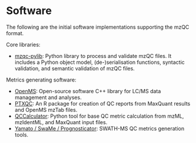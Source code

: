 # Software

The following are the initial software implementations supporting the mzQC
format.

Core libraries:

- [mzqc-pylib](https://github.com/bigbio/mzqc-pylib): Python library to process
and validate mzQC files. It includes a Python object model, (de-)serialisation
functions, syntactic validation, and semantic validation of mzQC files.

Metrics generating software:

- [OpenMS](https://github.com/OpenMS/OpenMS): Open-source software C++ library
for LC/MS data management and analyses.
- [PTXQC](https://github.com/cbielow/PTXQC): An R package for creation of QC
reports from MaxQuant results and OpenMS mzTab files.
- [QCCalculator](https://github.com/bigbio/qccalculator): Python tool for base
QC metric calculation from mzML, mzIdentML, and MaxQuant input files.
- [Yamato / SwaMe / Prognosticator](https://github.com/PaulBrack/Yamato):
SWATH-MS QC metrics generation tools.
